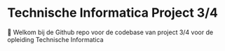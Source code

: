 # Technische Informatica Project 3/4

👋 Welkom bij de Github repo voor de codebase van project 3/4 voor de opleiding Technische Informatica


